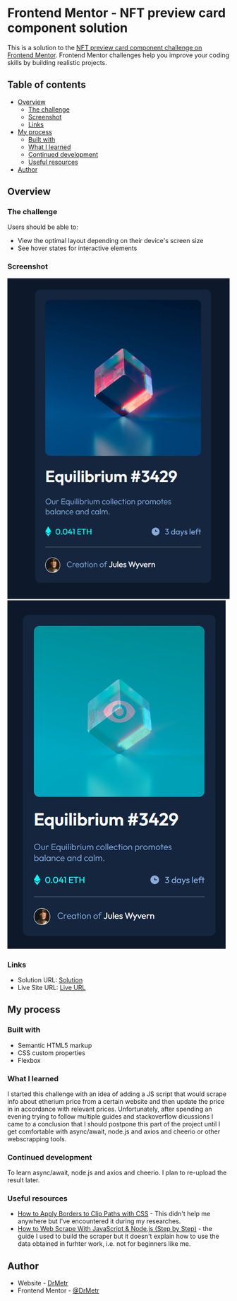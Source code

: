 # Frontend Mentor - NFT preview card component solution

This is a solution to the [NFT preview card component challenge on Frontend Mentor](https://www.frontendmentor.io/challenges/nft-preview-card-component-SbdUL_w0U). Frontend Mentor challenges help you improve your coding skills by building realistic projects. 

## Table of contents

- [Overview](#overview)
  - [The challenge](#the-challenge)
  - [Screenshot](#screenshot)
  - [Links](#links)
- [My process](#my-process)
  - [Built with](#built-with)
  - [What I learned](#what-i-learned)
  - [Continued development](#continued-development)
  - [Useful resources](#useful-resources)
- [Author](#author)

## Overview

### The challenge

Users should be able to:

- View the optimal layout depending on their device's screen size
- See hover states for interactive elements

### Screenshot

![Screenshot](screenshot.png)
![Screenshot-active](screenshot_active.png)

### Links

- Solution URL: [Solution](https://your-solution-url.com)
- Live Site URL: [Live URL](https://drmetr.github.io/NFT-preview-card/)

## My process

### Built with

- Semantic HTML5 markup
- CSS custom properties
- Flexbox

### What I learned

I started this challenge with an idea of adding a JS script that would scrape info about etherium price from a certain website and then update the price in in accordance with relevant prices. Unfortunately, after spending an evening trying to follow multiple guides and stackoverflow dicussions I came to a conclusion that I should postpone this part of the project until I get comfortable with async/await, node.js and axios and cheerio or other webscrapping tools.

### Continued development

To learn async/await, node.js and axios and cheerio. I plan to re-upload the result later.

### Useful resources

- [How to Apply Borders to Clip Paths with CSS](https://www.freecodecamp.org/news/apply-borders-to-clip-paths-with-css/) - This didn't help me anywhere but I've encountered it during my researches.
- [How to Web Scrape With JavaScript & Node.js (Step by Step)](https://www.scraperapi.com/web-scraping/javascript/) - the guide I used to build the scraper but it doesn't explain how to use the data obtained in furhter work, i.e. not for beginners like me.

## Author

- Website - [DrMetr](https://github.com/DrMetr)
- Frontend Mentor - [@DrMetr](https://www.frontendmentor.io/profile/DrMetr)
